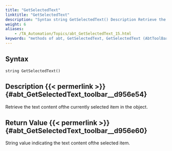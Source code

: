 ```yaml
--- 
title: "GetSelectedText"
linktitle: "GetSelectedText"
description: "Syntax string GetSelectedText() Description Retrieve the text content of the currently selected item in the object. Return Value String value indicating the text content of the selected item."
weight: 6
aliases: 
    - /TA_Automation/Topics/abt_GetSelectedText_15.html
keywords: "methods of abt, GetSelectedText, GetSelectedText (AbtToolBar), AbtToolBar, getselectedtext, abttoolbar getselectedtext, text of selected item on toolbar, retrieve content of selected toolbar item"
---
```


## Syntax

`string GetSelectedText()`

## Description {{< permerlink >}} {#abt_GetSelectedText_toolbar__d956e54} 

Retrieve the text content ofthe currently selected item in the object.

## Return Value {{< permerlink >}} {#abt_GetSelectedText_toolbar__d956e60} 

String value indicating the text content ofthe selected item.




